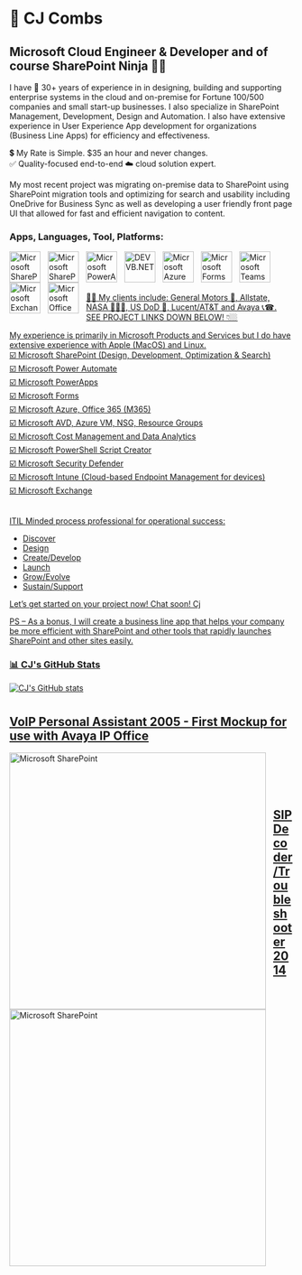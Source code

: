 # 👋 CJ Combs

## Microsoft Cloud Engineer & Developer and of course SharePoint Ninja 🐱‍👤

I have 🎯 30+ years of experience in in designing, building and supporting enterprise systems in the cloud and on-premise for Fortune 100/500 companies and small start-up businesses. I also specialize in SharePoint Management, Development, Design and Automation. I also have extensive experience in User Experience App development for organizations (Business Line Apps) for efficiency and effectiveness.

💲 My Rate is Simple. $35 an hour and never changes.<br>
✅ Quality-focused end-to-end ☁️ cloud solution expert.<br>

My most recent project was migrating on-premise data to SharePoint using SharePoint migration tools and optimizing for search and usability including OneDrive for Business Sync as well as developing a user friendly front page UI that allowed for fast and efficient navigation to content.<br />

### Apps, Languages, Tool, Platforms:

<a href="https://www.linkedin.com/in/cjcombs/" target="_blank"><img align="left" alt="Microsoft SharePoint" width="55px" src="https://publichtmlimg.blob.core.windows.net/$web/MS_DARK_SharePointLOGO.png" style="padding-right:10px;" />
<a href="https://www.linkedin.com/in/cjcombs/" target="_blank"><img align="left" alt="Microsoft SharePoint" width="55px" src="https://publichtmlimg.blob.core.windows.net/$web/MS_DARK_PowerAutomate.png" style="padding-right:10px;" />
<a href="https://www.linkedin.com/in/cjcombs/" target="_blank"><img align="left" alt="Microsoft PowerApps" width="55px" src="https://publichtmlimg.blob.core.windows.net/$web/MS_DARK_PowerApps.png" style="padding-right:10px;" />
<a href="https://www.linkedin.com/in/cjcombs/" target="_blank"><img align="left" alt="DEV VB.NET" width="55px" src="https://publichtmlimg.blob.core.windows.net/$web/MS_DARK_VBNET.png" style="padding-right:10px;" />
<a href="https://www.linkedin.com/in/cjcombs/" target="_blank"><img align="left" alt="Microsoft Azure" width="55px" src="https://publichtmlimg.blob.core.windows.net/$web/MS_DARK_Azure.png" style="padding-right:10px;" />
<a href="https://www.linkedin.com/in/cjcombs/" target="_blank"><img align="left" alt="Microsoft Forms" width="55px" src="https://publichtmlimg.blob.core.windows.net/$web/MS_DARK_Forms.png" style="padding-right:10px;" />
<a href="https://www.linkedin.com/in/cjcombs/" target="_blank"><img align="left" alt="Microsoft Teams" width="55px" src="https://publichtmlimg.blob.core.windows.net/$web/MS_DARK_Teams.png" style="padding-right:10px;" />
<a href="https://www.linkedin.com/in/cjcombs/" target="_blank"><img align="left" alt="Microsoft Exchange" width="55px" src="https://publichtmlimg.blob.core.windows.net/$web/MS_DARK_Exchange.png" style="padding-right:10px;" />
<a href="https://www.linkedin.com/in/cjcombs/" target="_blank"><img align="left" alt="Microsoft Office 365" width="55px" style="padding-right:10px;" src="https://publichtmlimg.blob.core.windows.net/$web/MS_DARK_Office365.png" />
<br />
<br />

#


👐🏻 My clients include: General Motors 🚗, Allstate, NASA 👩🏻‍🚀, US DoD 🚁, Lucent/AT&T and Avaya 📞☎.
SEE PROJECT LINKS DOWN BELOW! 👇🏼

My experience is primarily in Microsoft Products and Services but I do have extensive experience with Apple (MacOS) and Linux.<br>
☑️ Microsoft SharePoint (Design, Development, Optimization & Search)<br>
☑️ Microsoft Power Automate<br>
☑️ Microsoft PowerApps<br>
☑️ Microsoft Forms<br>
☑️ Microsoft Azure, Office 365 (M365)<br>
☑️ Microsoft AVD, Azure VM, NSG, Resource Groups<br>
☑️ Microsoft Cost Management and Data Analytics<br>
☑️ Microsoft PowerShell Script Creator<br>
☑️ Microsoft Security Defender<br>
☑️ Microsoft Intune (Cloud-based Endpoint Management for devices)<br>
☑️ Microsoft Exchange<br><br>

ITIL Minded process professional for operational success:
- Discover
- Design
- Create/Develop
- Launch
- Grow/Evolve
- Sustain/Support

Let’s get started on your project now! Chat soon!
Cj

PS – As a bonus, I will create a business line app that helps your company be more efficient with SharePoint and other tools that rapidly launches SharePoint and other sites easily.

### 📊 CJ's GitHub Stats

![CJ's GitHub stats](https://github-readme-stats.vercel.app/api?username=cjcombsMedia&show_icons=true&theme=gruvbox)

<!-- ![GitHub Streak](https://streak-stats.demolab.com?user=ForrestKnight&theme=gruvbox&border_radius=4.5) -->

# 

## VoIP Personal Assistant 2005 - First Mockup for use with Avaya IP Office
<a href="https://github.com/cjcombsMedia/VoIP-Personal-Assistant-2005/tree/main"><img align="left" alt="Microsoft SharePoint" width="455px" src="https://publichtmlimg.blob.core.windows.net/$web/CTICallControl2005.jpg" style="padding-right:10px;" />
<br><br>
<br />
<br />
## SIP Decoder/Troubleshooter 2014
<a href="https://github.com/cjcombsMedia/Basic-SIP-Troubleshooter-2014"><img align="left" alt="Microsoft SharePoint" width="455px" src="https://publichtmlimg.blob.core.windows.net/$web/SIPTroubleshooter2014.jpg" style="padding-right:10px;" />

#

<!--
**cjcombsMedia/cjcombsMedia** is a ✨ _special_ ✨ repository because its `README.md` (this file) appears on your GitHub profile.

Here are some ideas to get you started:

- 🔭 I’m currently working on ...
- 🌱 I’m currently learning ...
- 👯 I’m looking to collaborate on ...
- 🤔 I’m looking for help with ...
- 💬 Ask me about ...
- 📫 How to reach me: ...
- 😄 Pronouns: ...
- ⚡ Fun fact: ...
-->
